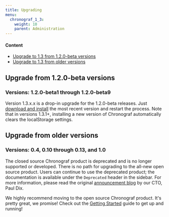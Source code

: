 ```yaml
---
title: Upgrading
menu:
  chronograf_1_3:
    weight: 10
    parent: Administration
---
```


#### Content

* [Upgrade to 1.3 from 1.2.0-beta versions](#upgrade-from-1-2-0-beta-versions)
* [Upgrade to 1.3 from older versions](#upgrade-from-older-versions)

## Upgrade from 1.2.0-beta versions
### Versions: 1.2.0-beta1 through 1.2.0-beta9

Version 1.3.x.x is a drop-in upgrade for the 1.2.0-beta releases.
Just [download and install](https://portal.influxdata.com/downloads) the most recent version and restart the process.
Note that in versions 1.3.1+, installing a new version of Chronograf automatically clears the localStorage settings.

## Upgrade from older versions
### Versions: 0.4, 0.10 through 0.13, and 1.0

The closed source Chronograf product is deprecated and is no longer supported or developed.
There is no path for upgrading to the all-new open source product.
Users can continue to use the deprecated product; the documentation is available under the `Deprecated` header in the sidebar.
For more information, please read the original [announcement blog](https://www.influxdata.com/announcing-the-new-chronograf-a-ui-for-the-tick-stack-and-a-complete-open-source-monitoring-solution/) by our CTO, Paul Dix.

We highly recommend moving to the open source Chronograf product.
It's pretty great, we promise!
Check out the [Getting Started](/chronograf/v1.3/introduction/getting-started/) guide to get up and running!
